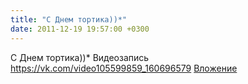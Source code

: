 ```yaml
---
title: "С Днем тортика))*"
date: 2011-12-19 19:57:00 +0300
---
```


С Днем тортика))*
Видеозапись
<a class="vk-attach" href="https://vk.com/video105599859_160696579">https://vk.com/video105599859_160696579</a>
<a class="vk-attach" href="https://vk.com/video105599859_160696579">Вложение</a>
